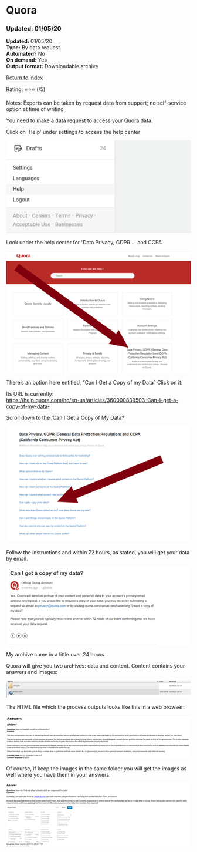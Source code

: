# Quora

### Updated: 01/05/20

**Updated:** 01/05/20 <br/>
**Type:** By data request  <br/>
**Automated**? No <br/>
**On demand:** Yes <br/>
**Output format:** Downloadable archive

[Return to index](https://github.com/danielrosehilljlm/CloudBackupApproaches)

Rating: ⭐⭐⭐ (/5)

Notes: Exports can be taken by request data from support; no self-service option at time of writing


<p>You need to make a data request to access your Quora data. 

<p>Click on 'Help' under settings to access the help center

![Quora](/images/quora_2.png)

<p>Look under the help center for 'Data Privacy, GDPR ... and CCPA'

![Quora](/images/quora_1.png)

<p>There’s an option here entitled, “Can I Get a Copy of my Data’. Click on it:

Its URL is currently:<br/>
https://help.quora.com/hc/en-us/articles/360000839503-Can-I-get-a-copy-of-my-data-

Scroll down to the ‘Can I Get a Copy of My Data?’

![Quora](/images/quora_3.png)

Follow the instructions and within 72 hours, as stated, you will get your data by email.

![Quora](/images/quora_4.png)

My archive came in a little over 24 hours.

Quora will give you two archives: data and content. Content contains your answers and images:

![Quora](/images/quora_5.png)

The HTML file which the process outputs looks like this in a web browser:

![Quora](/images/quora_6.png)

Of course, if keep the images in the same folder you will get the images as well where you have them in your answers:

![Quora](/images/quora_7.png)

